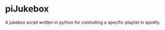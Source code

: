 piJukebox
=========

A jukebox script written in python for controlling a specific playlist in spotify.
